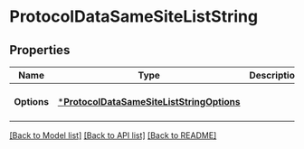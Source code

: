 # ProtocolDataSameSiteListString

## Properties
Name | Type | Description | Notes
------------ | ------------- | ------------- | -------------
**Options** | [***ProtocolDataSameSiteListStringOptions**](Protocol_Data_SameSiteListString_options.md) |  | [optional] [default to null]

[[Back to Model list]](../README.md#documentation-for-models) [[Back to API list]](../README.md#documentation-for-api-endpoints) [[Back to README]](../README.md)

